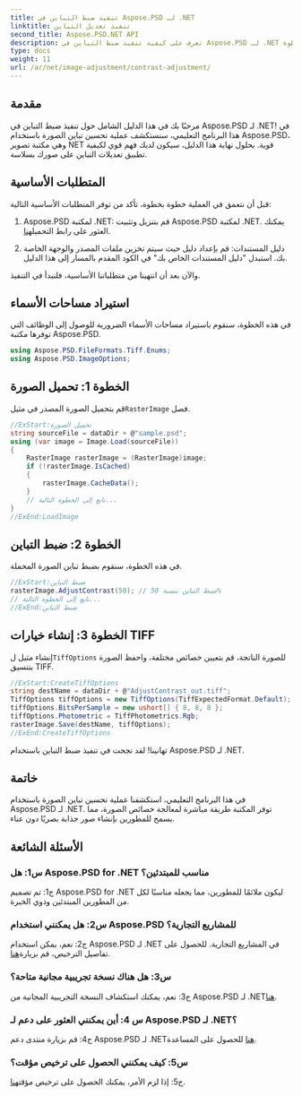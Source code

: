 ```yaml
---
title: تنفيذ ضبط التباين في Aspose.PSD لـ .NET
linktitle: تنفيذ تعديل التباين
second_title: Aspose.PSD.NET API
description: تعرف على كيفية تنفيذ ضبط التباين في Aspose.PSD لـ .NET باستخدام هذا الدليل التفصيلي خطوة بخطوة.
type: docs
weight: 11
url: /ar/net/image-adjustment/contrast-adjustment/
---
```

## مقدمة

مرحبًا بك في هذا الدليل الشامل حول تنفيذ ضبط التباين في Aspose.PSD لـ .NET! في هذا البرنامج التعليمي، سنستكشف عملية تحسين تباين الصورة باستخدام Aspose.PSD، وهي مكتبة تصوير NET قوية. بحلول نهاية هذا الدليل، سيكون لديك فهم قوي لكيفية تطبيق تعديلات التباين على صورك بسلاسة.

## المتطلبات الأساسية

قبل أن نتعمق في العملية خطوة بخطوة، تأكد من توفر المتطلبات الأساسية التالية:

1.  Aspose.PSD لمكتبة .NET: قم بتنزيل وتثبيت Aspose.PSD لمكتبة .NET. يمكنك العثور على رابط التحميل[هنا](https://releases.aspose.com/psd/net/).

2. دليل المستندات: قم بإعداد دليل حيث سيتم تخزين ملفات المصدر والوجهة الخاصة بك. استبدل "دليل المستندات الخاص بك" في الكود المقدم بالمسار إلى هذا الدليل.

والآن بعد أن انتهينا من متطلباتنا الأساسية، فلنبدأ في التنفيذ.

## استيراد مساحات الأسماء

في هذه الخطوة، سنقوم باستيراد مساحات الأسماء الضرورية للوصول إلى الوظائف التي توفرها مكتبة Aspose.PSD.

```csharp
using Aspose.PSD.FileFormats.Tiff.Enums;
using Aspose.PSD.ImageOptions;
```

## الخطوة 1: تحميل الصورة

قم بتحميل الصورة المصدر في مثيل`RasterImage` فصل.

```csharp
//ExStart:تحميل الصورة
string sourceFile = dataDir + @"sample.psd";
using (var image = Image.Load(sourceFile))
{
    RasterImage rasterImage = (RasterImage)image;
    if (!rasterImage.IsCached)
    {
        rasterImage.CacheData();
    }
    // تابع إلى الخطوة التالية...
}
//ExEnd:LoadImage
```

## الخطوة 2: ضبط التباين

في هذه الخطوة، سنقوم بضبط تباين الصورة المحملة.

```csharp
//ExStart:ضبط التباين
rasterImage.AdjustContrast(50); // ضبط التباين بنسبة 50%
// تابع إلى الخطوة التالية...
//ExEnd:ضبط التباين
```

## الخطوة 3: إنشاء خيارات TIFF

 إنشاء مثيل ل`TiffOptions` للصورة الناتجة، قم بتعيين خصائص مختلفة، واحفظ الصورة بتنسيق TIFF.

```csharp
//ExStart:CreateTiffOptions
string destName = dataDir + @"AdjustContrast_out.tiff";
TiffOptions tiffOptions = new TiffOptions(TiffExpectedFormat.Default);
tiffOptions.BitsPerSample = new ushort[] { 8, 8, 8 };
tiffOptions.Photometric = TiffPhotometrics.Rgb;
rasterImage.Save(destName, tiffOptions);
//ExEnd:CreateTiffOptions
```

تهانينا! لقد نجحت في تنفيذ ضبط التباين باستخدام Aspose.PSD لـ .NET.

## خاتمة

في هذا البرنامج التعليمي، استكشفنا عملية تحسين تباين الصورة باستخدام Aspose.PSD لـ .NET. توفر المكتبة طريقة مباشرة لمعالجة خصائص الصورة، مما يسمح للمطورين بإنشاء صور جذابة بصريًا دون عناء.

## الأسئلة الشائعة

### س1: هل Aspose.PSD for .NET مناسب للمبتدئين؟

ج1: تم تصميم Aspose.PSD for .NET ليكون ملائمًا للمطورين، مما يجعله مناسبًا لكل من المطورين المبتدئين وذوي الخبرة.

### س2: هل يمكنني استخدام Aspose.PSD للمشاريع التجارية؟

 ج2: نعم، يمكن استخدام Aspose.PSD لـ .NET في المشاريع التجارية. للحصول على تفاصيل الترخيص، قم بزيارة[هنا](https://purchase.aspose.com/buy).

### س3: هل هناك نسخة تجريبية مجانية متاحة؟

 ج3: نعم، يمكنك استكشاف النسخة التجريبية المجانية من Aspose.PSD لـ .NET[هنا](https://releases.aspose.com/).

### س 4: أين يمكنني العثور على دعم لـ Aspose.PSD لـ .NET؟

 ج4: قم بزيارة منتدى دعم Aspose.PSD لـ .NET[هنا](https://forum.aspose.com/c/psd/34) للحصول على المساعدة.

### س5: كيف يمكنني الحصول على ترخيص مؤقت؟

 ج5: إذا لزم الأمر، يمكنك الحصول على ترخيص مؤقت[هنا](https://purchase.aspose.com/temporary-license/).